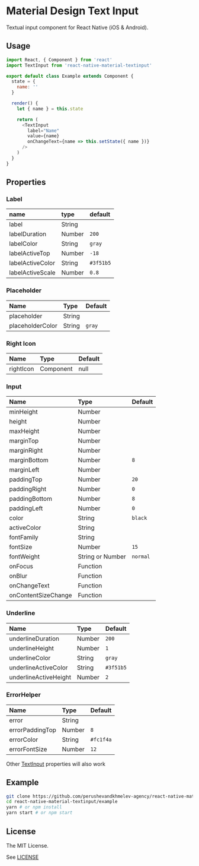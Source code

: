 # Material Design Text Input

Textual input component for React Native (iOS & Android).

## Usage

```javascript
import React, { Component } from 'react'
import TextInput from 'react-native-material-textinput'

export default class Example extends Component {
  state = {
    name: ''
  }

  render() {
    let { name } = this.state

    return (
      <TextInput
        label="Name"
        value={name}
        onChangeText={name => this.setState({ name })}
      />
    )
  }
}
```

## Properties

### Label

name                  | type               | default
:-------------------- |:------------------ |:------------------
label                 | String             |
labelDuration         | Number             | `200`
labelColor            | String             | `gray`
labelActiveTop        | Number             | `-18`
labelActiveColor      | String             | `#3f51b5`
labelActiveScale      | Number             | `0.8`

### Placeholder

Name                  | Type               | Default
:-------------------- |:------------------ |:----------
placeholder           | String             |
placeholderColor      | String             | `gray`

### Right Icon

Name                  | Type               | Default
:-------------------- |:------------------ |:----------
rightIcon             | Component          | null




### Input

Name                  | Type               | Default
:-------------------- |:------------------ |:----------
minHeight             | Number             |
height                | Number             |
maxHeight             | Number             |
marginTop             | Number             |
marginRight           | Number             |
marginBottom          | Number             | `8`
marginLeft            | Number             |
paddingTop            | Number             | `20`
paddingRight          | Number             | `0`
paddingBottom         | Number             | `8`
paddingLeft           | Number             | `0`
color                 | String             | `black`
activeColor           | String             |
fontFamily            | String             |
fontSize              | Number             | `15`
fontWeight            | String or Number   | `normal`
onFocus               | Function
onBlur                | Function
onChangeText          | Function
onContentSizeChange   | Function

### Underline

Name                  | Type               | Default
:-------------------- |:------------------ |:----------
underlineDuration     | Number             | `200`
underlineHeight       | Number             | `1`
underlineColor        | String             | `gray`
underlineActiveColor  | String             | `#3f51b5`
underlineActiveHeight | Number             | `2`

### ErrorHelper

Name                  | Type               | Default
:-------------------- |:------------------ |:----------
error                 | String             |
errorPaddingTop       | Number             | `8`
errorColor            | String             | `#fc1f4a`
errorFontSize         | Number             | `12`

Other [TextInput](https://facebook.github.io/react-native/docs/textinput.html#props) properties will also work

## Example

```bash
git clone https://github.com/perushevandkhmelev-agency/react-native-material-textinput
cd react-native-material-textinput/example
yarn # or npm install
yarn start # or npm start
```

## License

The MIT License.

See [LICENSE](LICENSE)
